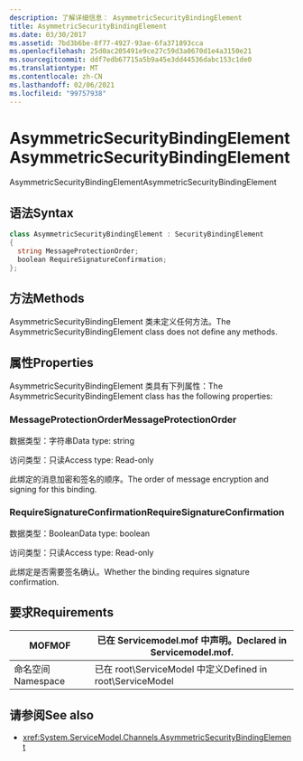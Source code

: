 ```yaml
---
description: 了解详细信息： AsymmetricSecurityBindingElement
title: AsymmetricSecurityBindingElement
ms.date: 03/30/2017
ms.assetid: 7bd3b6be-8f77-4927-93ae-6fa371893cca
ms.openlocfilehash: 25d0ac205491e9ce27c59d3a0670d1e4a3150e21
ms.sourcegitcommit: ddf7edb67715a5b9a45e3dd44536dabc153c1de0
ms.translationtype: MT
ms.contentlocale: zh-CN
ms.lasthandoff: 02/06/2021
ms.locfileid: "99757938"
---
```

# <a name="asymmetricsecuritybindingelement"></a><span data-ttu-id="24c1a-103">AsymmetricSecurityBindingElement</span><span class="sxs-lookup"><span data-stu-id="24c1a-103">AsymmetricSecurityBindingElement</span></span>

<span data-ttu-id="24c1a-104">AsymmetricSecurityBindingElement</span><span class="sxs-lookup"><span data-stu-id="24c1a-104">AsymmetricSecurityBindingElement</span></span>  
  
## <a name="syntax"></a><span data-ttu-id="24c1a-105">语法</span><span class="sxs-lookup"><span data-stu-id="24c1a-105">Syntax</span></span>  
  
```csharp
class AsymmetricSecurityBindingElement : SecurityBindingElement  
{  
  string MessageProtectionOrder;  
  boolean RequireSignatureConfirmation;  
};  
```  
  
## <a name="methods"></a><span data-ttu-id="24c1a-106">方法</span><span class="sxs-lookup"><span data-stu-id="24c1a-106">Methods</span></span>  

 <span data-ttu-id="24c1a-107">AsymmetricSecurityBindingElement 类未定义任何方法。</span><span class="sxs-lookup"><span data-stu-id="24c1a-107">The AsymmetricSecurityBindingElement class does not define any methods.</span></span>  
  
## <a name="properties"></a><span data-ttu-id="24c1a-108">属性</span><span class="sxs-lookup"><span data-stu-id="24c1a-108">Properties</span></span>  

 <span data-ttu-id="24c1a-109">AsymmetricSecurityBindingElement 类具有下列属性：</span><span class="sxs-lookup"><span data-stu-id="24c1a-109">The AsymmetricSecurityBindingElement class has the following properties:</span></span>  
  
### <a name="messageprotectionorder"></a><span data-ttu-id="24c1a-110">MessageProtectionOrder</span><span class="sxs-lookup"><span data-stu-id="24c1a-110">MessageProtectionOrder</span></span>  

 <span data-ttu-id="24c1a-111">数据类型：字符串</span><span class="sxs-lookup"><span data-stu-id="24c1a-111">Data type: string</span></span>  
  
 <span data-ttu-id="24c1a-112">访问类型：只读</span><span class="sxs-lookup"><span data-stu-id="24c1a-112">Access type: Read-only</span></span>  
  
 <span data-ttu-id="24c1a-113">此绑定的消息加密和签名的顺序。</span><span class="sxs-lookup"><span data-stu-id="24c1a-113">The order of message encryption and signing for this binding.</span></span>  
  
### <a name="requiresignatureconfirmation"></a><span data-ttu-id="24c1a-114">RequireSignatureConfirmation</span><span class="sxs-lookup"><span data-stu-id="24c1a-114">RequireSignatureConfirmation</span></span>  

 <span data-ttu-id="24c1a-115">数据类型：Boolean</span><span class="sxs-lookup"><span data-stu-id="24c1a-115">Data type: boolean</span></span>  
  
 <span data-ttu-id="24c1a-116">访问类型：只读</span><span class="sxs-lookup"><span data-stu-id="24c1a-116">Access type: Read-only</span></span>  
  
 <span data-ttu-id="24c1a-117">此绑定是否需要签名确认。</span><span class="sxs-lookup"><span data-stu-id="24c1a-117">Whether the binding requires signature confirmation.</span></span>  
  
## <a name="requirements"></a><span data-ttu-id="24c1a-118">要求</span><span class="sxs-lookup"><span data-stu-id="24c1a-118">Requirements</span></span>  
  
|<span data-ttu-id="24c1a-119">MOF</span><span class="sxs-lookup"><span data-stu-id="24c1a-119">MOF</span></span>|<span data-ttu-id="24c1a-120">已在 Servicemodel.mof 中声明。</span><span class="sxs-lookup"><span data-stu-id="24c1a-120">Declared in Servicemodel.mof.</span></span>|  
|---------|-----------------------------------|  
|<span data-ttu-id="24c1a-121">命名空间</span><span class="sxs-lookup"><span data-stu-id="24c1a-121">Namespace</span></span>|<span data-ttu-id="24c1a-122">已在 root\ServiceModel 中定义</span><span class="sxs-lookup"><span data-stu-id="24c1a-122">Defined in root\ServiceModel</span></span>|  
  
## <a name="see-also"></a><span data-ttu-id="24c1a-123">请参阅</span><span class="sxs-lookup"><span data-stu-id="24c1a-123">See also</span></span>

- <xref:System.ServiceModel.Channels.AsymmetricSecurityBindingElement>
